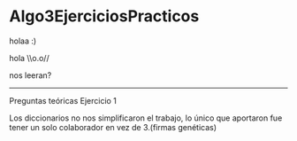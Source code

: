 # Algo3EjerciciosPracticos

holaa :)

hola \\\o.o//

nos leeran?

----
Preguntas teóricas Ejercicio 1

Los diccionarios no nos simplificaron el trabajo, lo único que aportaron fue tener un solo colaborador en vez de 3.(firmas genéticas)
